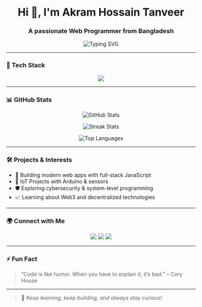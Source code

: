 <!-- Profile Header -->
<h1 align="center">Hi 👋, I'm Akram Hossain Tanveer</h1>
<h3 align="center">A passionate Web Programmer from Bangladesh</h3>

<p align="center">
  <img src="https://readme-typing-svg.demolab.com?font=Fira+Code&size=20&pause=1000&center=true&vCenter=true&width=435&lines=Web+ Developer+%7C+Programmer+%7C+Tech+Entrepreneur;C%2FC%2B%2B%2FJava%2FTS%2FPHP+%7C+MySQL%2FPrisma%2FArduino" alt="Typing SVG" />
</p>

---

### 🔧 Tech Stack

<p align="center">
  <img src="https://skillicons.dev/icons?i=html,css,js,ts,php,mysql,java,cpp,github,arduino,react,nodejs,express,nextjs,prisma" />
</p>

---

### 📊 GitHub Stats

<p align="center">
  <img src="https://github-readme-stats.vercel.app/api?username=ImTanveer&show_icons=true&theme=radical" alt="GitHub Stats" />
</p>

<p align="center">
  <img src="https://github-readme-streak-stats.herokuapp.com?user=ImTanveer&theme=radical&hide_border=true" alt="Streak Stats" />
</p>

<p align="center">
  <img src="https://github-readme-stats.vercel.app/api/top-langs/?username=ImTanveer&layout=compact&theme=radical" alt="Top Languages" />
</p>

---

### 🛠️ Projects & Interests

- 🚀 Building modern web apps with full-stack JavaScript
- 🤖 IoT Projects with Arduino & sensors
- 🛡️ Exploring cybersecurity & system-level programming
- 📈 Learning about Web3 and decentralized technologies

---

### 🌍 Connect with Me

<p align="center">
  <a href="https://linkedin.com/in/your-profile"><img src="https://img.shields.io/badge/-LinkedIn-blue?style=flat-square&logo=linkedin" /></a>
  <a href="mailto:your@email.com"><img src="https://img.shields.io/badge/-Email-c14438?style=flat-square&logo=gmail&logoColor=white" /></a>
  <a href="https://github.com/your-username"><img src="https://img.shields.io/badge/-GitHub-black?style=flat-square&logo=github" /></a>
</p>

---

### ⚡ Fun Fact

> “Code is like humor. When you have to explain it, it’s bad.” – Cory House

---

> 🧠 *Keep learning, keep building, and always stay curious!*
